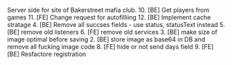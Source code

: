 Server side for site of Bakerstreet mafia club.
10. [BE] Get players from games 
11. [FE] Change request for autofilliing
12. [BE] Implement cache stratage
4. [BE] Remove all succses fields - use status, statusText instead
5. [BE] remove old listeners
6. [FE] remove old services
3. [BE] make size of image optimal before saving
2. [BE] store image as base64 in DB and remove all fucking image code
8. [FE] hide or not send days field
9. [FE][BE] Resfactore registration
